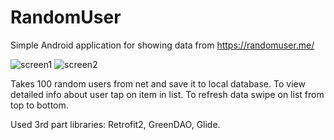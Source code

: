 # RandomUser

Simple Android application for showing data from https://randomuser.me/

![screen1](https://user-images.githubusercontent.com/26541602/27862035-f92d45cc-618b-11e7-9978-37506d77eee3.png)
![screen2](https://user-images.githubusercontent.com/26541602/27862038-fd7a1eac-618b-11e7-9fe6-45ba95e1d386.png)

Takes 100 random users from net and save it to local database. To view detailed info about user tap on item in list. To refresh data swipe on list from top to bottom.

Used 3rd part libraries: Retrofit2, GreenDAO, Glide.
